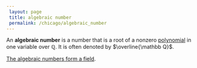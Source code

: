 ```yaml
---
 layout: page
 title: algebraic number
 permalink: /chicago/algebraic_number
---
```


An **algebraic number** is a number that is a root of a nonzero [polynomial](https://mathgloss.github.io/MathGloss/chicago/polynomial_ring) in one variable over $\mathbb Q$. It is often denoted by $\overline{\mathbb Q}$. 

[The algebraic numbers form a field](https://mathgloss.github.io/MathGloss/chicago/algebraic_numbers_form_a_field).
